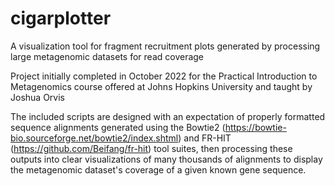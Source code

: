 # cigarplotter
A visualization tool for fragment recruitment plots generated by processing large metagenomic datasets for read coverage

Project initially completed in October 2022 for the Practical Introduction to Metagenomics course offered at Johns Hopkins University and taught by Joshua Orvis

The included scripts are designed with an expectation of properly formatted sequence alignments generated using the Bowtie2 (https://bowtie-bio.sourceforge.net/bowtie2/index.shtml) and FR-HIT (https://github.com/Beifang/fr-hit) tool suites, then processing these outputs into clear visualizations of many thousands of alignments to display the metagenomic dataset's coverage of a given known gene sequence.
